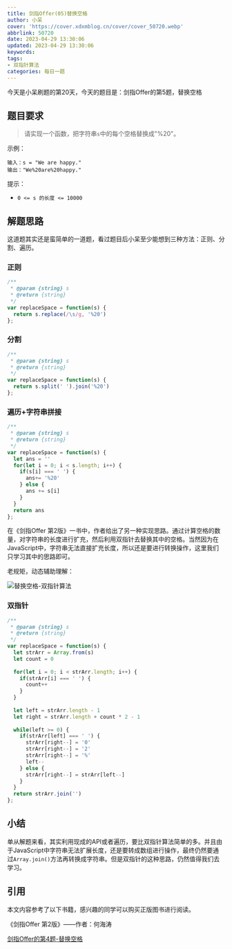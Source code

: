 ```yaml
---
title: 剑指Offer(05)替换空格
author: 小呆
cover: 'https://cover.xdxmblog.cn/cover/cover_50720.webp'
abbrlink: 50720
date: 2023-04-29 13:30:06
updated: 2023-04-29 13:30:06
keywords:
tags:
- 双指针算法
categories: 每日一题
---
```

今天是小呆刷题的第20天，今天的题目是：剑指Offer的第5题，替换空格

## 题目要求

> 请实现一个函数，把字符串`s`中的每个空格替换成"%20"。
>

<!--more-->

示例：

```
输入：s = "We are happy."
输出："We%20are%20happy."
```

提示：

- `0 <= s 的长度 <= 10000`

## 解题思路

这道题其实还是蛮简单的一道题，看过题目后小呆至少能想到三种方法：正则、分割、遍历。

### 正则

```javascript
/**
 * @param {string} s
 * @return {string}
 */
var replaceSpace = function(s) {
  return s.replace(/\s/g, '%20')
};
```

### 分割

```javascript
/**
 * @param {string} s
 * @return {string}
 */
var replaceSpace = function(s) {
  return s.split(' ').join('%20')
};
```

### 遍历+字符串拼接

```javascript
/**
 * @param {string} s
 * @return {string}
 */
var replaceSpace = function(s) {
  let ans = ''
  for(let i = 0; i < s.length; i++) {
    if(s[i] === ' ') {
      ans+= '%20'
    } else {
      ans += s[i]
    }
  }
  return ans
};
```

在《剑指Offer 第2版》一书中，作者给出了另一种实现思路。通过计算空格的数量，对字符串的长度进行扩充，然后利用双指针去替换其中的空格。当然因为在JavaScript中，字符串无法直接扩充长度，所以还是要进行转换操作，这里我们只学习其中的思路即可。

老规矩，动态辅助理解：

![替换空格-双指针算法](//img.xdxmblog.cn/images/image-202304290001.gif)

### 双指针

```javascript
/**
 * @param {string} s
 * @return {string}
 */
var replaceSpace = function(s) {
  let strArr = Array.from(s)
  let count = 0
  
  for(let i = 0; i < strArr.length; i++) {
    if(strArr[i] === ' ') {
      count++
    }
  }
  
  let left = strArr.length - 1
  let right = strArr.length + count * 2 - 1
	
  while(left >= 0) {
    if(strArr[left] === ' ') {
      strArr[right--] = '0'
      strArr[right--] = '2'
      strArr[right--] = '%'
      left--
    } else {
      strArr[right--] = strArr[left--]
    }
  }
  return strArr.join('')
};
```

## 小结

单从解题来看，其实利用现成的API或者遍历，要比双指针算法简单的多。并且由于JavaScript中字符串无法扩展长度，还是要转成数组进行操作，最终仍然要通过`Array.join()`方法再转换成字符串。但是双指针的这种思路，仍然值得我们去学习。

## 引用

本文内容参考了以下书籍，感兴趣的同学可以购买正版图书进行阅读。

《剑指Offer 第2版》——作者：何海涛

[剑指Offer的第4题-替换空格](https://leetcode.cn/problems/ti-huan-kong-ge-lcof/)

